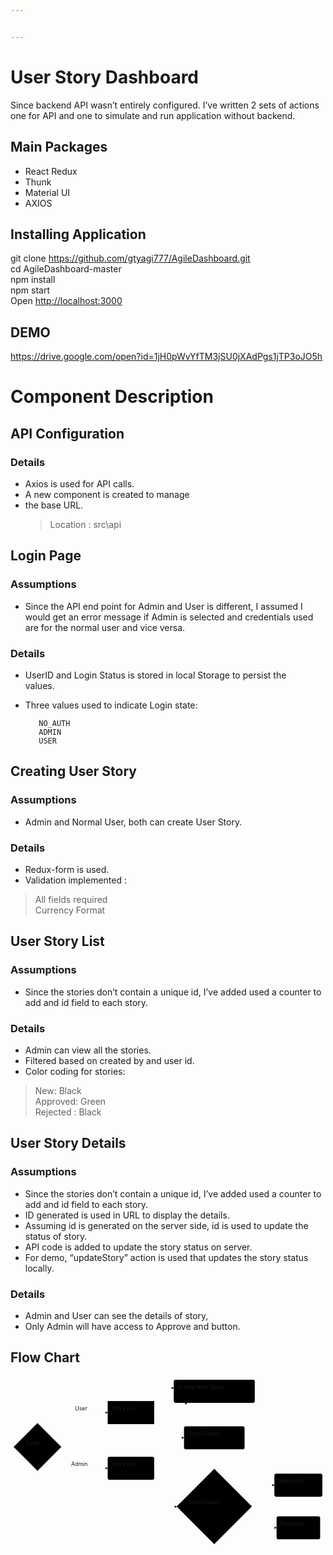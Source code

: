 ```yaml
---


---
```


<h1 id="user-story-dashboard">User Story Dashboard</h1>
<p>Since backend API wasn’t entirely configured. I’ve written 2 sets of actions one for API and one to simulate and run application without backend.</p>
<h2 id="main-packages">Main Packages</h2>
<ul>
<li>React Redux</li>
<li>Thunk</li>
<li>Material UI</li>
<li>AXIOS</li>
</ul>
<h2 id="installing-application">Installing Application</h2>
<p>git clone <a href="https://github.com/gtyagi777/AgileDashboard.git">https://github.com/gtyagi777/AgileDashboard.git</a><br>
cd AgileDashboard-master<br>
npm install<br>
npm start<br>
Open <a href="http://localhost:3000">http://localhost:3000</a></p>
<h2 id="demo">DEMO</h2>
<p><a href="https://drive.google.com/open?id=1jH0pWvYfTM3jSU0jXAdPgs1jTP3oJO5h">https://drive.google.com/open?id=1jH0pWvYfTM3jSU0jXAdPgs1jTP3oJO5h</a></p>
<h1 id="component-description">Component Description</h1>
<h2 id="api-configuration">API Configuration</h2>
<h3 id="details">Details</h3>
<ul>
<li>Axios is used for API calls.</li>
<li>A new component is created to manage</li>
<li>the base URL.
<blockquote>
<p>Location : src\api</p>
</blockquote>
</li>
</ul>
<h2 id="login-page">Login Page</h2>
<h3 id="assumptions">Assumptions</h3>
<ul>
<li>Since the API end point for Admin and User is different, I assumed I would get an error message if Admin is selected and credentials used are for the normal user and vice versa.</li>
</ul>
<h3 id="details-1">Details</h3>
<ul>
<li>
<p>UserID and Login Status is stored in local Storage to persist the<br>
values.</p>
</li>
<li>
<p>Three values used to indicate Login state:</p>
<pre><code>   NO_AUTH
   ADMIN
   USER
</code></pre>
</li>
</ul>
<h2 id="creating-user-story">Creating User Story</h2>
<h3 id="assumptions-1">Assumptions</h3>
<ul>
<li>Admin and Normal User, both can create User Story.</li>
</ul>
<h3 id="details-2">Details</h3>
<ul>
<li>Redux-form is used.</li>
<li>Validation implemented :</li>
</ul>
<blockquote>
<p>All fields required<br>
Currency Format</p>
</blockquote>
<h2 id="user-story-list">User Story List</h2>
<h3 id="assumptions-2">Assumptions</h3>
<ul>
<li>Since the stories don’t contain a unique id, I’ve added used a counter to add and id field to each story.</li>
</ul>
<h3 id="details-3">Details</h3>
<ul>
<li>Admin can view all the stories.</li>
<li>Filtered based on created by and user id.</li>
<li>Color coding for stories:</li>
</ul>
<blockquote>
<p>New: Black<br>
Approved: Green<br>
Rejected : Black</p>
</blockquote>
<h2 id="user-story-details">User Story Details</h2>
<h3 id="assumptions-3">Assumptions</h3>
<ul>
<li>Since the stories don’t contain a unique id, I’ve added used a counter to add and id field to each story.</li>
<li>ID generated is used in URL to display the details.</li>
<li>Assuming id is generated on the server side, id is used to update the status of story.</li>
<li>API code is added to update the story status on server.</li>
<li>For demo, “updateStory” action is used that updates the story status locally.</li>
</ul>
<h3 id="details-4">Details</h3>
<ul>
<li>Admin and User can see the details of story,</li>
<li>Only Admin will have access to Approve and button.</li>
</ul>
<h2 id="flow-chart">Flow Chart</h2>
<div class="mermaid"><svg xmlns="http://www.w3.org/2000/svg" id="mermaid-svg-GsIgvqK1MOy8jifl" width="100%" style="max-width: 805.8890609741211px;" viewBox="0 0 805.8890609741211 436.515625"><g transform="translate(-12, -12)"><g class="output"><g class="clusters"></g><g class="edgePaths"><g class="edgePath" style="opacity: 1;"><path class="path" d="M116.81472149015308,166.61706600309253L201.3734359741211,104L260.6703109741211,104" marker-end="url(#arrowhead179)" style="fill:none"></path><defs><marker id="arrowhead179" viewBox="0 0 10 10" refX="9" refY="5" markerUnits="strokeWidth" markerWidth="8" markerHeight="6" orient="auto"><path d="M 0 0 L 10 5 L 0 10 z" class="arrowheadPath" style="stroke-width: 1; stroke-dasharray: 1, 0;"></path></marker></defs></g><g class="edgePath" style="opacity: 1;"><path class="path" d="M123.54957522945092,211.40589428348846L201.3734359741211,246.37890625L260.6703109741211,246.37890625" marker-end="url(#arrowhead180)" style="fill:none"></path><defs><marker id="arrowhead180" viewBox="0 0 10 10" refX="9" refY="5" markerUnits="strokeWidth" markerWidth="8" markerHeight="6" orient="auto"><path d="M 0 0 L 10 5 L 0 10 z" class="arrowheadPath" style="stroke-width: 1; stroke-dasharray: 1, 0;"></path></marker></defs></g><g class="edgePath" style="opacity: 1;"><path class="path" d="M358.79482647799705,74.5L404.6390609741211,39.5L429.6390609741211,41.44245477722472" marker-end="url(#arrowhead181)" style="fill:none"></path><defs><marker id="arrowhead181" viewBox="0 0 10 10" refX="9" refY="5" markerUnits="strokeWidth" markerWidth="8" markerHeight="6" orient="auto"><path d="M 0 0 L 10 5 L 0 10 z" class="arrowheadPath" style="stroke-width: 1; stroke-dasharray: 1, 0;"></path></marker></defs></g><g class="edgePath" style="opacity: 1;"><path class="path" d="M358.79482647799705,133.5L404.6390609741211,168.5L455.8890609741211,168.5" marker-end="url(#arrowhead182)" style="fill:none"></path><defs><marker id="arrowhead182" viewBox="0 0 10 10" refX="9" refY="5" markerUnits="strokeWidth" markerWidth="8" markerHeight="6" orient="auto"><path d="M 0 0 L 10 5 L 0 10 z" class="arrowheadPath" style="stroke-width: 1; stroke-dasharray: 1, 0;"></path></marker></defs></g><g class="edgePath" style="opacity: 1;"><path class="path" d="M345.61767036969917,275.87890625L404.6390609741211,344.2578125L437.5843734741211,344.7578125" marker-end="url(#arrowhead183)" style="fill:none"></path><defs><marker id="arrowhead183" viewBox="0 0 10 10" refX="9" refY="5" markerUnits="strokeWidth" markerWidth="8" markerHeight="6" orient="auto"><path d="M 0 0 L 10 5 L 0 10 z" class="arrowheadPath" style="stroke-width: 1; stroke-dasharray: 1, 0;"></path></marker></defs></g><g class="edgePath" style="opacity: 1;"><path class="path" d="M601.464838559409,316.1226525852878L662.0453109741211,289.7578125L687.0453109741211,289.7578125" marker-end="url(#arrowhead184)" style="fill:none"></path><defs><marker id="arrowhead184" viewBox="0 0 10 10" refX="9" refY="5" markerUnits="strokeWidth" markerWidth="8" markerHeight="6" orient="auto"><path d="M 0 0 L 10 5 L 0 10 z" class="arrowheadPath" style="stroke-width: 1; stroke-dasharray: 1, 0;"></path></marker></defs></g><g class="edgePath" style="opacity: 1;"><path class="path" d="M601.464838559409,373.3929724147122L662.0453109741211,398.7578125L692.7328109741211,398.7578125" marker-end="url(#arrowhead185)" style="fill:none"></path><defs><marker id="arrowhead185" viewBox="0 0 10 10" refX="9" refY="5" markerUnits="strokeWidth" markerWidth="8" markerHeight="6" orient="auto"><path d="M 0 0 L 10 5 L 0 10 z" class="arrowheadPath" style="stroke-width: 1; stroke-dasharray: 1, 0;"></path></marker></defs></g><g class="edgePath" style="opacity: 1;"><path class="path" d="M337.65930887186863,216.87890625L404.6390609741211,104L463.67719170806606,79" marker-end="url(#arrowhead186)" style="fill:none"></path><defs><marker id="arrowhead186" viewBox="0 0 10 10" refX="9" refY="5" markerUnits="strokeWidth" markerWidth="8" markerHeight="6" orient="auto"><path d="M 0 0 L 10 5 L 0 10 z" class="arrowheadPath" style="stroke-width: 1; stroke-dasharray: 1, 0;"></path></marker></defs></g></g><g class="edgeLabels"><g class="edgeLabel" transform="translate(201.3734359741211,104)" style="opacity: 1;"><g transform="translate(-24.4453125,-19.5)" class="label"><foreignObject width="48.890625" height="39"><div xmlns="http://www.w3.org/1999/xhtml" style="display: inline-block; white-space: nowrap;"><span class="edgeLabel">User</span></div></foreignObject></g></g><g class="edgeLabel" style="opacity: 1;" transform="translate(201.3734359741211,246.37890625)"><g transform="translate(-34.296875,-19.5)" class="label"><foreignObject width="68.6015625" height="39"><div xmlns="http://www.w3.org/1999/xhtml" style="display: inline-block; white-space: nowrap;"><span class="edgeLabel">Admin</span></div></foreignObject></g></g><g class="edgeLabel" style="opacity: 1;" transform=""><g transform="translate(0,0)" class="label"><foreignObject width="0" height="0"><div xmlns="http://www.w3.org/1999/xhtml" style="display: inline-block; white-space: nowrap;"><span class="edgeLabel"></span></div></foreignObject></g></g><g class="edgeLabel" style="opacity: 1;" transform=""><g transform="translate(0,0)" class="label"><foreignObject width="0" height="0"><div xmlns="http://www.w3.org/1999/xhtml" style="display: inline-block; white-space: nowrap;"><span class="edgeLabel"></span></div></foreignObject></g></g><g class="edgeLabel" style="opacity: 1;" transform=""><g transform="translate(0,0)" class="label"><foreignObject width="0" height="0"><div xmlns="http://www.w3.org/1999/xhtml" style="display: inline-block; white-space: nowrap;"><span class="edgeLabel"></span></div></foreignObject></g></g><g class="edgeLabel" style="opacity: 1;" transform=""><g transform="translate(0,0)" class="label"><foreignObject width="0" height="0"><div xmlns="http://www.w3.org/1999/xhtml" style="display: inline-block; white-space: nowrap;"><span class="edgeLabel"></span></div></foreignObject></g></g><g class="edgeLabel" style="opacity: 1;" transform=""><g transform="translate(0,0)" class="label"><foreignObject width="0" height="0"><div xmlns="http://www.w3.org/1999/xhtml" style="display: inline-block; white-space: nowrap;"><span class="edgeLabel"></span></div></foreignObject></g></g><g class="edgeLabel" style="opacity: 1;" transform=""><g transform="translate(0,0)" class="label"><foreignObject width="0" height="0"><div xmlns="http://www.w3.org/1999/xhtml" style="display: inline-block; white-space: nowrap;"><span class="edgeLabel"></span></div></foreignObject></g></g></g><g class="nodes"><g class="node" id="A" transform="translate(81.03828048706055,191.87890625)" style="opacity: 1;"><polygon points="61.038281250000004,0 122.07656250000001,-61.038281250000004 61.038281250000004,-122.07656250000001 0,-61.038281250000004" rx="5" ry="5" transform="translate(-61.038281250000004,61.038281250000004)"></polygon><g class="label" transform="translate(0,0)"><g transform="translate(-28.3203125,-19.5)"><foreignObject width="56.6484375" height="39"><div xmlns="http://www.w3.org/1999/xhtml" style="display: inline-block; white-space: nowrap;">Login</div></foreignObject></g></g></g><g class="node" style="opacity: 1;" id="B" transform="translate(320.1546859741211,104)"><rect rx="0" ry="0" x="-59.484375" y="-29.5" width="118.96875" height="59"></rect><g class="label" transform="translate(0,0)"><g transform="translate(-49.484375,-19.5)"><foreignObject width="98.9765625" height="39"><div xmlns="http://www.w3.org/1999/xhtml" style="display: inline-block; white-space: nowrap;">Story List</div></foreignObject></g></g></g><g class="node" style="opacity: 1;" id="C" transform="translate(320.1546859741211,246.37890625)"><rect rx="5" ry="5" x="-59.484375" y="-29.5" width="118.96875" height="59"></rect><g class="label" transform="translate(0,0)"><g transform="translate(-49.484375,-19.5)"><foreignObject width="98.9765625" height="39"><div xmlns="http://www.w3.org/1999/xhtml" style="display: inline-block; white-space: nowrap;">Story List</div></foreignObject></g></g></g><g class="node" style="opacity: 1;" id="H" transform="translate(533.3421859741211,49.5)"><rect rx="5" ry="5" x="-103.703125" y="-29.5" width="207.40625" height="59"></rect><g class="label" transform="translate(0,0)"><g transform="translate(-93.703125,-19.5)"><foreignObject width="187.40625" height="39"><div xmlns="http://www.w3.org/1999/xhtml" style="display: inline-block; white-space: nowrap;">Create New Story</div></foreignObject></g></g></g><g class="node" style="opacity: 1;" id="D" transform="translate(533.3421859741211,168.5)"><rect rx="5" ry="5" x="-77.453125" y="-29.5" width="154.90625" height="59"></rect><g class="label" transform="translate(0,0)"><g transform="translate(-67.453125,-19.5)"><foreignObject width="134.90625" height="39"><div xmlns="http://www.w3.org/1999/xhtml" style="display: inline-block; white-space: nowrap;">Story Details</div></foreignObject></g></g></g><g class="node" style="opacity: 1;" id="E" transform="translate(533.3421859741211,344.2578125)"><polygon points="96.2578125,0 192.515625,-96.2578125 96.2578125,-192.515625 0,-96.2578125" rx="5" ry="5" transform="translate(-96.2578125,96.2578125)"></polygon><g class="label" transform="translate(0,0)"><g transform="translate(-67.453125,-19.5)"><foreignObject width="134.90625" height="39"><div xmlns="http://www.w3.org/1999/xhtml" style="display: inline-block; white-space: nowrap;">Story Details</div></foreignObject></g></g></g><g class="node" style="opacity: 1;" id="F" transform="translate(748.4671859741211,289.7578125)"><rect rx="5" ry="5" x="-61.421875" y="-29.5" width="122.84375" height="59"></rect><g class="label" transform="translate(0,0)"><g transform="translate(-51.421875,-19.5)"><foreignObject width="102.84375" height="39"><div xmlns="http://www.w3.org/1999/xhtml" style="display: inline-block; white-space: nowrap;">Approved</div></foreignObject></g></g></g><g class="node" style="opacity: 1;" id="G" transform="translate(748.4671859741211,398.7578125)"><rect rx="5" ry="5" x="-55.734375" y="-29.5" width="111.46875" height="59"></rect><g class="label" transform="translate(0,0)"><g transform="translate(-45.734375,-19.5)"><foreignObject width="91.4765625" height="39"><div xmlns="http://www.w3.org/1999/xhtml" style="display: inline-block; white-space: nowrap;">Rejected</div></foreignObject></g></g></g></g></g></g></svg></div>

